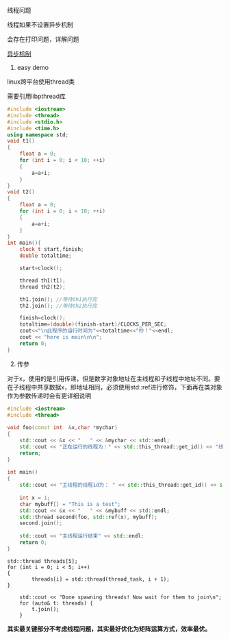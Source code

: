 线程问题

线程如果不设置异步机制

会存在打印问题，详解问题

[异步机制](https://blog.csdn.net/coolwriter/article/details/79883253?utm_medium=distribute.pc_relevant.none-task-blog-2~default~baidujs_baidulandingword~default-0.no_search_link&spm=1001.2101.3001.4242)

1. easy demo

linux跨平台使用thread类

需要引用libpthread库

```c++
#include <iostream>
#include <thread>
#include <stdio.h>
#include <time.h>
using namespace std;
void t1()
{
    float a = 0;
    for (int i = 0; i < 10; ++i)
    {
        a=a+i;
    }
}
void t2()
{
    float a = 0;
    for (int i = 0; i < 10; ++i)
    {
        a=a+i;
    }
}
int main(){
    clock_t start,finish;
    double totaltime;

    start=clock();

    thread th1(t1);
    thread th2(t2);

    th1.join(); //等待th1执行完
    th2.join(); //等待th2执行完

    finish=clock();
    totaltime=(double)(finish-start)/CLOCKS_PER_SEC;
    cout<<"\n此程序的运行时间为"<<totaltime<<"秒！"<<endl;
    cout << "here is main\n\n";
    return 0;
}
```

2. 传参

对于x，使用的是引用传递，但是数字对象地址在主线程和子线程中地址不同。要在子线程中共享数据x，即地址相同，必须使用std::ref进行修饰，下面再在类对象作为参数传递时会有更详细说明

```c++
#include <iostream>
#include <thread>
 
void foo(const int  &x,char *mychar)
{
	std::cout << &x << "   " << &mychar << std::endl;
	std::cout << "正在运行的线程为：" << std::this_thread::get_id() << "线程的参数为： " << x <<"  "<<mychar<< std::endl;
	return;
}
 
int main()
{
	std::cout << "主线程的线程id为： " << std::this_thread::get_id() << std::endl;
	
	int x = 1;
	char mybuff[] = "This is a test";
	std::cout << &x << "   " << &mybuff << std::endl;
	std::thread second(foo, std::ref(x), mybuff);
	second.join();
 
	std::cout << "主线程运行结束" << std::endl;
	return 0;
}
```

```
std::thread threads[5];
for (int i = 0; i < 5; i++) 
{
        threads[i] = std::thread(thread_task, i + 1);
}

    std::cout << "Done spawning threads! Now wait for them to join\n";
    for (auto& t: threads) {
        t.join();
    }
```

**其实最关键部分不考虑线程问题，其实最好优化为矩阵运算方式，效率最优。**
